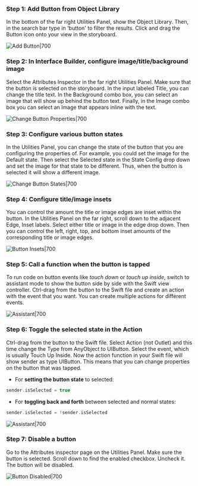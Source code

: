 ### Step 1: Add Button from Object Library
In the bottom of the far right Utilities Panel, show the Object Library. Then, in the search bar type in 'button' to filter the results. Click and drag the Button icon onto your view in the storyboard.  

![Add Button|700](https://i.imgur.com/TtyGj0S.gif)

### Step 2: In Interface Builder, configure image/title/background image
Select the Attributes Inspector in the far right Utilities Panel. Make sure that the button is selected on the storyboard. In the input labeled Title, you can change the title text. In the Background combo box, you can select an image that will show up behind the button text. Finally, in the Image combo box you can select an Image that appears inline with the text.  

![Change Button Properties|700](https://i.imgur.com/1Q2KgJV.gif)

### Step 3: Configure various button states
In the Utilities Panel, you can change the state of the button that you are configuring the properties of. For example, you could set the image for the Default state. Then select the Selected state in the State Config drop down and set the image for that state to be different. Thus, when the button is selected it will show a different image.  

![Change Button States|700](https://i.imgur.com/mFcyb1W.gif)

### Step 4: Configure title/image insets
You can control the amount the title or image edges are inset within the button. In the Utilities Panel on the far right, scroll down to the adjacent Edge, Inset labels. Select either title or image in the edge drop down. Then you can control the left, right, top, and bottom inset amounts of the corresponding title or image edges.  

![Button Insets|700](https://i.imgur.com/72kMTmW.gif)

### Step 5: Call a function when the button is tapped
To run code on button events like *touch down* or *touch up inside*, switch to assistant mode to show the button side by side with the Swift view controller. Ctrl-drag from the button to the Swift file and create an action with the event that you want. You can create multiple actions for different events.

![Assistant|700](https://i.imgur.com/L2bdou3.gif)

### Step 6: Toggle the selected state in the Action
Ctrl-drag from the button to the Swift file. Select Action (not Outlet) and this time change the Type from AnyObject to UIButton. Select the event, which is usually Touch Up Inside. Now the action function in your Swift file will show sender as type UIButton. This means that you can change properties on the button that was tapped.

- For **setting the button state** to selected: 

```swift
sender.isSelected = true
```

- For **toggling back and forth** between selected and normal states: 

```swift
sender.isSelected = !sender.isSelected
```
  
![Assistant|700](https://i.imgur.com/0deF0SS.gif)

### Step 7: Disable a button
Go to the Attributes inspector page on the Utilities Panel. Make sure the button is selected. Scroll down to find the enabled checkbox. Uncheck it. The button will be disabled.  

![Button Disabled|700](https://i.imgur.com/cvL07jj.gif)
